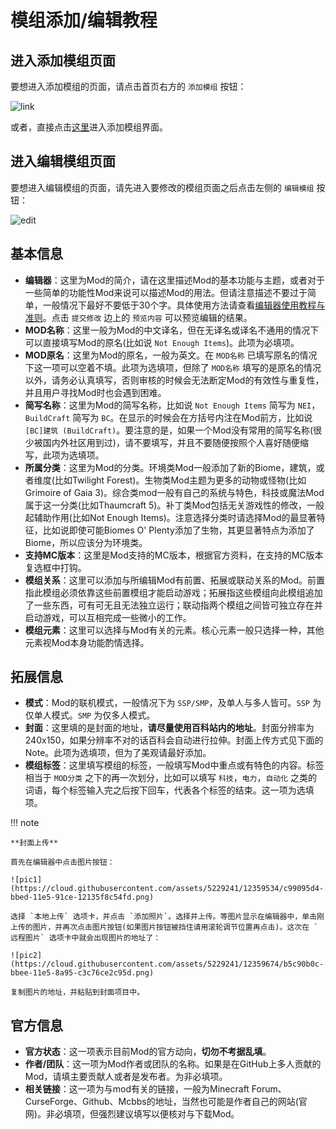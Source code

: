 # 模组添加/编辑教程

## 进入添加模组页面

要想进入添加模组的页面，请点击首页右方的 `添加模组` 按钮：

![link](https://cloud.githubusercontent.com/assets/5229241/12357573/7ad0f2f4-bbe3-11e5-89d8-ebb17ffb3192.png)

或者，直接点击[这里](http://www.mcmod.cn/class/add)进入添加模组界面。

## 进入编辑模组页面

要想进入编辑模组的页面，请先进入要修改的模组页面之后点击左侧的 `编辑模组` 按钮：

![edit](https://user-images.githubusercontent.com/20513115/43036581-f9d968e8-8d36-11e8-97a7-d7341e4dc975.png)


## 基本信息

- **编辑器**：这里为Mod的简介，请在这里描述Mod的基本功能与主题，或者对于一些简单的功能性Mod来说可以描述Mod的用法。但请注意描述不要过于简单，一般情况下最好不要低于30个字。具体使用方法请查看[编辑器使用教程与准则](http://mcmod.readthedocs.org/zh/latest/editor/)。点击 `提交修改` 边上的 `预览内容` 可以预览编辑的结果。
- **MOD名称**：这里一般为Mod的中文译名，但在无译名或译名不通用的情况下可以直接填写Mod的原名(比如说 `Not Enough Items`)。此项为必填项。
- **MOD原名**：这里为Mod的原名，一般为英文。在 `MOD名称` 已填写原名的情况下这一项可以空着不填。此项为选填项，但除了 `MOD名称` 填写的是原名的情况以外，请务必认真填写，否则审核的时候会无法断定Mod的有效性与重复性，并且用户寻找Mod时也会遇到困难。
- **简写名称**：这里为Mod的简写名称，比如说 `Not Enough Items` 简写为 `NEI`，`BuildCraft` 简写为 `BC`。在显示的时候会在方括号内注在Mod前方，比如说 `[BC]建筑 (BuildCraft)`。要注意的是，如果一个Mod没有常用的简写名称(很少被国内外社区用到过)，请不要填写，并且不要随便按照个人喜好随便缩写，此项为选填项。
- **所属分类**：这里为Mod的分类。环境类Mod一般添加了新的Biome，建筑，或者维度(比如Twilight Forest)。生物类Mod主题为更多的动物或怪物(比如Grimoire of Gaia 3)。综合类mod一般有自己的系统与特色，科技或魔法Mod属于这一分类(比如Thaumcraft 5)。补丁类Mod包括无关游戏性的修改，一般起辅助作用(比如Not Enough Items)。注意选择分类时请选择Mod的最显著特征，比如说即使可能Biomes O' Plenty添加了生物，其更显著特点为添加了Biome，所以应该分为环境类。
- **支持MC版本**：这里是Mod支持的MC版本，根据官方资料，在支持的MC版本复选框中打钩。
- **模组关系**：这里可以添加与所编辑Mod有前置、拓展或联动关系的Mod。前置指此模组必须依靠这些前置模组才能启动游戏；拓展指这些模组向此模组追加了一些东西，可有可无且无法独立运行；联动指两个模组之间皆可独立存在并启动游戏，可以互相完成一些微小的工作。
- **模组元素**：这里可以选择与Mod有关的元素。核心元素一般只选择一种，其他元素视Mod本身功能酌情选择。

## 拓展信息

- **模式**：Mod的联机模式，一般情况下为 `SSP/SMP`，及单人与多人皆可。`SSP` 为仅单人模式。`SMP` 为仅多人模式。
- **封面**：这里填的是封面的地址，**请尽量使用百科站内的地址**。封面分辨率为240x150，如果分辨率不对的话百科会自动进行拉伸。封面上传方式见下面的Note。此项为选填项，但为了美观请最好添加。
- **模组标签**：这里填写模组的标签，一般填写Mod中重点或有特色的内容。标签相当于 `MOD分类` 之下的再一次划分，比如可以填写 `科技`，`电力`，`自动化` 之类的词语，每个标签输入完之后按下回车，代表各个标签的结束。这一项为选填项。

!!! note

	**封面上传**

	首先在编辑器中点击图片按钮：

	![pic1](https://cloud.githubusercontent.com/assets/5229241/12359534/c99095d4-bbed-11e5-91ce-12135f8c54fd.png)

	选择 `本地上传` 选项卡，并点击 `添加照片`。选择并上传。等图片显示在编辑器中，单击刚上传的图片，并再次点击图片按钮(如果图片按钮被挡住请用滚轮调节位置再点击)。这次在 `远程图片` 选项卡中就会出现图片的地址了：

	![pic2](https://cloud.githubusercontent.com/assets/5229241/12359674/b5c90b0c-bbee-11e5-8a95-c3c76ce2c95d.png)

	复制图片的地址，并粘贴到封面项目中。

## 官方信息

- **官方状态**：这一项表示目前Mod的官方动向，**切勿不考据乱填**。
- **作者/团队**：这一项为Mod作者或团队的名称。如果是在GitHub上多人贡献的Mod，请填主要贡献人或者是发布者。为非必填项。
- **相关链接**：这一项为与mod有关的链接，一般为Minecraft Forum、CurseForge、Github、Mcbbs的地址，当然也可能是作者自己的网站(官网)。非必填项，但强烈建议填写以便核对与下载Mod。
